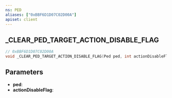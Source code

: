 ```yaml
---
ns: PED
aliases: ["0xBBF6D1D07C02D00A"]
apiset: client
---
```

## _CLEAR_PED_TARGET_ACTION_DISABLE_FLAG

```c
// 0xBBF6D1D07C02D00A
void _CLEAR_PED_TARGET_ACTION_DISABLE_FLAG(Ped ped, int actionDisableFlag);
```


## Parameters
* **ped**:
* **actionDisableFlag**: